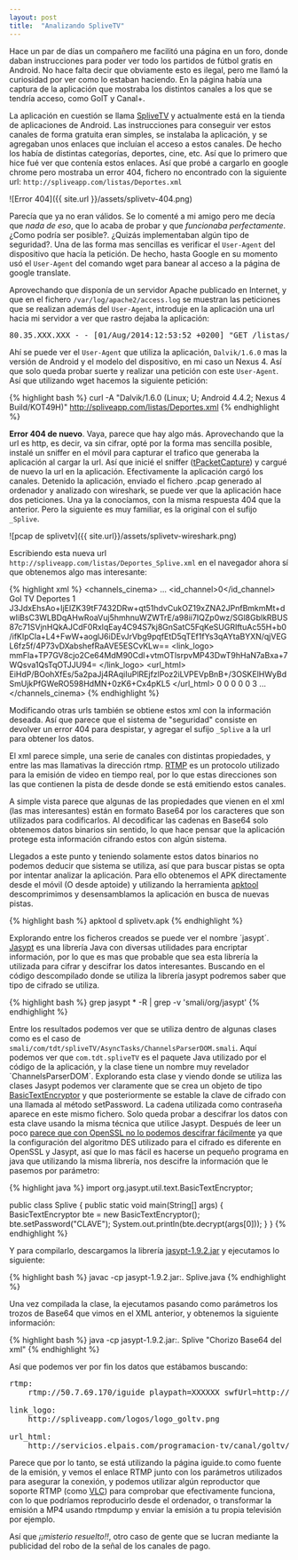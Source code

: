 ```yaml
---
layout: post
title:  "Analizando SpliveTV"
---
```


Hace un par de días un compañero me facilitó una página en un foro, donde daban instrucciones para poder ver todo los partidos de fútbol gratis en Android. No hace falta decir que obviamente esto es ilegal, pero me llamó la curiosidad por ver como lo estaban haciendo. En la página había una captura de la aplicación que mostraba los distintos canales a los que se tendría acceso, como GolT y Canal+.

La aplicación en cuestión se llama [SpliveTV] y actualmente está en la tienda de aplicaciones de Android. Las instrucciones para conseguir ver estos canales de forma gratuita eran simples, se instalaba la aplicación, y se agregaban unos enlaces que incluían el acceso a estos canales. De hecho los había de distintas categorías, deportes, cine, etc. Así que lo primero que hice fué ver que contenía estos enlaces. Así que probé a cargarlo en google chrome pero mostraba un error 404, fichero no encontrado con la siguiente url: `http://spliveapp.com/listas/Deportes.xml`

![Error 404]({{ site.url }}/assets/splivetv-404.png)

Parecía que ya no eran válidos. Se lo comenté a mi amigo pero me decía que *nada de eso*, que lo acaba de probar y que *funcionaba perfectamente*. ¿Como podría ser posible?. ¿Quizás implementaban algún tipo de seguridad?. Una de las forma mas sencillas es verificar el `User-Agent` del dispositivo que hacía la petición. De hecho, hasta Google en su momento usó el `User-Agent` del comando wget para banear al acceso a la página de google translate.

Aprovechando que disponía de un servidor Apache publicado en Internet, y que en el fichero `/var/log/apache2/access.log` se muestran las peticiones que se realizan además del `User-Agent`, introduje en la aplicación una url hacia mi servidor a ver que rastro dejaba la aplicación:

<pre>
80.35.XXX.XXX - - [01/Aug/2014:12:53:52 +0200] "GET /listas/prueba.xml HTTP/1.1" 404 976 "-" "Dalvik/1.6.0 (Linux; U; Android 4.4.2; Nexus 4 Build/KOT49H)"
</pre>

Ahí se puede ver el `User-Agent` que utiliza la aplicación, `Dalvik/1.6.0` mas la versión de Android y el modelo del dispositivo, en mi caso un Nexus 4. Así que solo queda probar suerte y realizar una petición con este `User-Agent`. Así que utilizando wget hacemos la siguiente petición:

{% highlight bash %}
curl -A "Dalvik/1.6.0 (Linux; U; Android 4.4.2; Nexus 4 Build/KOT49H)" http://spliveapp.com/listas/Deportes.xml
{% endhighlight %}

**Error 404 de nuevo**. Vaya, parece que hay algo más. Aprovechando que la url es http, es decir, va sin cifrar, opté por la forma mas sencilla posible, instalé un sniffer en el móvil para capturar el trafico que generaba la aplicación al cargar la url. Así que inicié el sniffer ([tPacketCapture]) y cargué de nuevo la url en la aplicación. Efectivamente la aplicación cargó los canales. Detenido la aplicación, enviado el fichero .pcap generado al ordenador y analizado con wireshark, se puede ver que la aplicación hace dos peticiones. Una ya la conocíamos, con la misma respuesta 404 que la anterior. Pero la siguiente es muy familiar, es la original con el sufijo `_Splive`.

![pcap de splivetv]({{ site.url}}/assets/splivetv-wireshark.png)

Escribiendo esta nueva url `http://spliveapp.com/listas/Deportes_Splive.xml` en el navegador ahora sí que obtenemos algo mas interesante:

{% highlight xml %}
<channels_cinema>
    ...
    <channel>
        <id_channel>0</id_channel>
        <name>Gol TV</name>
        <category>Deportes</category>
        <available>1</available>
        <rtmp>
            J3JdxEhsAo+IjEIZK39tF7432DRw+qt51hdvCukOZ19xZNA2JPnfBmkmMt+dwIiBsC3WLBDqAHwRoaVuj5hmhnuWZWTrE/a98ii7IQZp0wz/SGl8GblkRBUS87c71SVjnHQkAJCdF0RxlqEay4C94S7kj8GnSatC5FqKeSUGRIftuAc55H+b0/ifKIpCla+L4+FwW+aoglJ6iDEvJrVbg9pqfEtD5qTEf1fYs3qAYtaBYXN/qjVEGL6fz5f/4P73vDXabshefRaAVE5ESCvKLw==
        </rtmp>
        <link_logo>
            mmFla+TP7GV8cjo2Ce64MdM90Cdl+vtmOTlsrpvMP43DwT9hHaN7aBxa+7WQsva1QsTqOTJJU94=
        </link_logo>
        <url_html>
            EiHdP/BOohXfEs/5a2paJj4RAqiIuPlREjfzlPoz2iLVPEVpBnB+/3OSKElHWyBdSmUjkPfGWeRO598HdMN+0zK6+Cx4pKL5
        </url_html>
        <playpath>0</playpath>
        <token>0</token>
        <isIliveTo>0</isIliveTo>
        <isFreeLive>0</isFreeLive>
        <isFlashStreaming>0</isFlashStreaming>
        <quality>3</quality>
    </channel>
    ...
</channels_cinema>
{% endhighlight %}

Modificando otras urls también se obtiene estos xml con la información deseada. Así que parece que el sistema de "seguridad" consiste en devolver un error 404 para despistar, y agregar el sufijo `_Splive` a la url para obtener los datos.

El xml parece simple, una serie de canales con distintas propiedades, y entre las mas llamativas la dirección rtmp. [RTMP] es un protocolo utilizado para la emisión de video en tiempo real, por lo que estas direcciones son las que contienen la pista de desde donde se está emitiendo estos canales.

A simple vista parece que algunas de las propiedades que vienen en el xml (las mas interesantes) están en formato Base64 por los caracteres que son utilizados para codificarlos. Al decodificar las cadenas en Base64 solo obtenemos datos binarios sin sentido, lo que hace pensar que la aplicación protege esta información cifrando estos con algún sistema.

Llegados a este punto y teniendo solamente estos datos binarios no podemos deducir que sistema se utiliza, así que para buscar pistas se opta por intentar analizar la aplicación. Para ello obtenemos el APK directamente desde el móvil (O desde aptoide) y utilizando la herramienta [apktool] descomprimimos y desensamblamos la aplicación en busca de nuevas pistas.

{% highlight bash %}
apktool d splivetv.apk
{% endhighlight %}

Explorando entre los ficheros creados se puede ver el nombre ´jasypt´. [Jasypt] es una librería Java con diversas utilidades para encriptar información, por lo que es mas que probable que sea esta librería la utilizada para cifrar y descifrar los datos interesantes. Buscando en el código descompilado donde se utiliza la librería jasypt podremos saber que tipo de cifrado se utiliza.

{% highlight bash %}
grep jasypt * -R | grep -v 'smali/org/jasypt'
{% endhighlight %}

Entre los resultados podemos ver que se utiliza dentro de algunas clases como es el caso de `smali/com/tdt/spliveTV/AsyncTasks/ChannelsParserDOM.smali`. Aquí podemos ver que `com.tdt.spliveTV` es el paquete Java utilizado por el código de la aplicación, y la clase tiene un nombre muy revelador `ChannelsParserDOM´. Explorando esta clase y viendo donde se utiliza las clases Jasypt podemos ver claramente que se crea un objeto de tipo [BasicTextEncryptor] y que posteriormente se estable la clave de cifrado con una llamada al método setPassword. La cadena utilizada como contraseña aparece en este mismo fichero. Solo queda probar a descifrar los datos con esta clave usando la misma técnica que utilice Jasypt. Después de leer un poco [parece que con OpenSSL no lo podemos descifrar fácilmente][openssl] ya que la configuración del algoritmo DES utilizado para el cifrado es diferente en OpenSSL y Jasypt, así que lo mas fácil es hacerse un pequeño programa en java que utilizando la misma librería, nos descifre la información que le pasemos por parámetro:

{% highlight java %}
import org.jasypt.util.text.BasicTextEncryptor;

public class Splive {
    public static void main(String[] args) {
        BasicTextEncryptor bte = new BasicTextEncryptor();
        bte.setPassword("CLAVE");
        System.out.println(bte.decrypt(args[0]));
    }
}
{% endhighlight %}

Y para compilarlo, descargamos la librería [jasypt-1.9.2.jar] y ejecutamos lo siguiente:

{% highlight bash %}
javac -cp jasypt-1.9.2.jar:. Splive.java
{% endhighlight %}

Una vez compilada la clase, la ejecutamos pasando como parámetros los trozos de Base64 que vimos en el XML anterior, y obtenemos la siguiente información:

{% highlight bash %}
java -cp jasypt-1.9.2.jar:. Splive "Chorizo Base64 del xml"
{% endhighlight %}

Así que podemos ver por fin los datos que estábamos buscando:

<pre>
rtmp:
    rtmp://50.7.69.170/iguide playpath=XXXXXX swfUrl=http://cdn1.iguide.to/player/secure_player_iguide_embed_token.swf live=1 pageUrl=http://www.iguide.to/ token=YYYYYY

link_logo:
    http://spliveapp.com/logos/logo_goltv.png

url_html:
    http://servicios.elpais.com/programacion-tv/canal/goltv/
</pre>

Parece que por lo tanto, se está utilizando la página iguide.to como fuente de la emisión, y vemos el enlace RTMP junto con los parámetros utilizados para asegurar la conexión, y podemos utilizar algún reproductor que soporte RTMP (como [VLC]) para comprobar que efectivamente funciona, con lo que podríamos reproducirlo desde el ordenador, o transformar la emisión a MP4 usando rtmpdump y enviar la emisión a tu propia televisión por ejemplo.

Así que *¡¡misterio resuelto!!*, otro caso de gente que se lucran mediante la publicidad del robo de la señal de los canales de pago.



[SpliveTV]: https://play.google.com/store/apps/details?id=com.tv.spliveTV
[RTMP]: http://en.wikipedia.org/wiki/Real_Time_Messaging_Protocol
[tPacketCapture]: https://play.google.com/store/apps/details?id=jp.co.taosoftware.android.packetcapture
[apktool]: https://code.google.com/p/android-apktool/
[Jasypt]: http://www.jasypt.org/
[BasicTextEncryptor]: http://www.jasypt.org/api/jasypt/1.8/org/jasypt/util/text/BasicTextEncryptor.html
[jasypt-1.9.2.jar]: http://search.maven.org/#search%7Cga%7C1%7Cjasypt
[openssl]: https://plus.google.com/112848582821882568317/posts/UX26v8cF2vq
[VLC]: https://wiki.videolan.org/Real_Time_Messaging_Protocol/
